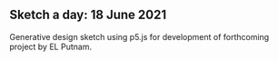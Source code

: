 ## Sketch a day: 18 June 2021

Generative design sketch using p5.js for development of forthcoming project by EL Putnam.